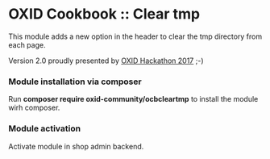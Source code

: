 OXID Cookbook :: Clear tmp
=============================
This module adds a new option in the header to clear the tmp directory from each page.

Version 2.0 proudly presented by [OXID Hackathon 2017](https://openspacer.org/12-oxid-community/185-oxid-hackathon-nuernberg-2017/) ;-)

### Module installation via composer

Run **composer require oxid-community/ocbcleartmp** to install the module wirh composer.

### Module activation

Activate module in shop admin backend.

